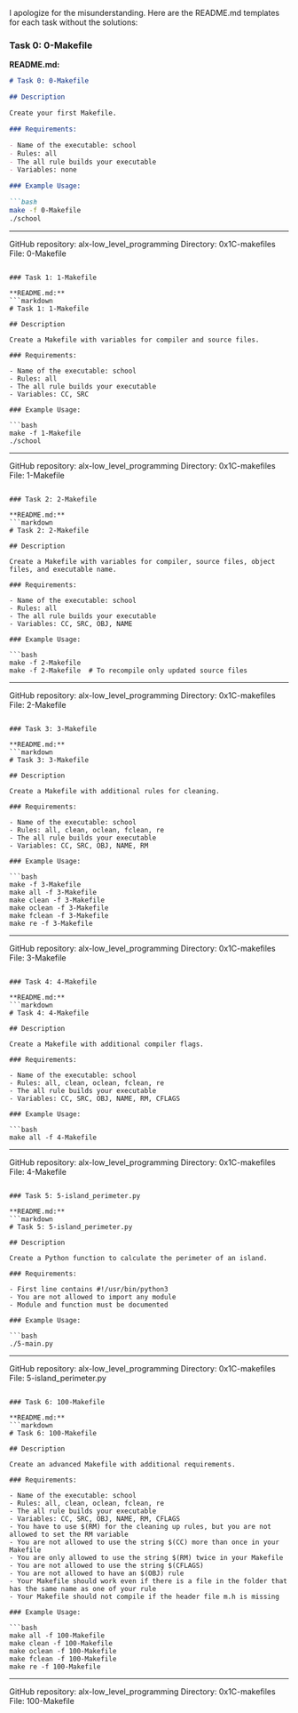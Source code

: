 I apologize for the misunderstanding. Here are the README.md templates for each task without the solutions:

### Task 0: 0-Makefile

**README.md:**
```markdown
# Task 0: 0-Makefile

## Description

Create your first Makefile.

### Requirements:

- Name of the executable: school
- Rules: all
- The all rule builds your executable
- Variables: none

### Example Usage:

```bash
make -f 0-Makefile
./school
```

---

GitHub repository: alx-low_level_programming
Directory: 0x1C-makefiles
File: 0-Makefile
```

### Task 1: 1-Makefile

**README.md:**
```markdown
# Task 1: 1-Makefile

## Description

Create a Makefile with variables for compiler and source files.

### Requirements:

- Name of the executable: school
- Rules: all
- The all rule builds your executable
- Variables: CC, SRC

### Example Usage:

```bash
make -f 1-Makefile
./school
```

---

GitHub repository: alx-low_level_programming
Directory: 0x1C-makefiles
File: 1-Makefile
```

### Task 2: 2-Makefile

**README.md:**
```markdown
# Task 2: 2-Makefile

## Description

Create a Makefile with variables for compiler, source files, object files, and executable name.

### Requirements:

- Name of the executable: school
- Rules: all
- The all rule builds your executable
- Variables: CC, SRC, OBJ, NAME

### Example Usage:

```bash
make -f 2-Makefile
make -f 2-Makefile  # To recompile only updated source files
```

---

GitHub repository: alx-low_level_programming
Directory: 0x1C-makefiles
File: 2-Makefile
```

### Task 3: 3-Makefile

**README.md:**
```markdown
# Task 3: 3-Makefile

## Description

Create a Makefile with additional rules for cleaning.

### Requirements:

- Name of the executable: school
- Rules: all, clean, oclean, fclean, re
- The all rule builds your executable
- Variables: CC, SRC, OBJ, NAME, RM

### Example Usage:

```bash
make -f 3-Makefile
make all -f 3-Makefile
make clean -f 3-Makefile
make oclean -f 3-Makefile
make fclean -f 3-Makefile
make re -f 3-Makefile
```

---

GitHub repository: alx-low_level_programming
Directory: 0x1C-makefiles
File: 3-Makefile
```

### Task 4: 4-Makefile

**README.md:**
```markdown
# Task 4: 4-Makefile

## Description

Create a Makefile with additional compiler flags.

### Requirements:

- Name of the executable: school
- Rules: all, clean, oclean, fclean, re
- The all rule builds your executable
- Variables: CC, SRC, OBJ, NAME, RM, CFLAGS

### Example Usage:

```bash
make all -f 4-Makefile
```

---

GitHub repository: alx-low_level_programming
Directory: 0x1C-makefiles
File: 4-Makefile
```

### Task 5: 5-island_perimeter.py

**README.md:**
```markdown
# Task 5: 5-island_perimeter.py

## Description

Create a Python function to calculate the perimeter of an island.

### Requirements:

- First line contains #!/usr/bin/python3
- You are not allowed to import any module
- Module and function must be documented

### Example Usage:

```bash
./5-main.py
```

---

GitHub repository: alx-low_level_programming
Directory: 0x1C-makefiles
File: 5-island_perimeter.py
```

### Task 6: 100-Makefile

**README.md:**
```markdown
# Task 6: 100-Makefile

## Description

Create an advanced Makefile with additional requirements.

### Requirements:

- Name of the executable: school
- Rules: all, clean, oclean, fclean, re
- The all rule builds your executable
- Variables: CC, SRC, OBJ, NAME, RM, CFLAGS
- You have to use $(RM) for the cleaning up rules, but you are not allowed to set the RM variable
- You are not allowed to use the string $(CC) more than once in your Makefile
- You are only allowed to use the string $(RM) twice in your Makefile
- You are not allowed to use the string $(CFLAGS)
- You are not allowed to have an $(OBJ) rule
- Your Makefile should work even if there is a file in the folder that has the same name as one of your rule
- Your Makefile should not compile if the header file m.h is missing

### Example Usage:

```bash
make all -f 100-Makefile
make clean -f 100-Makefile
make oclean -f 100-Makefile
make fclean -f 100-Makefile
make re -f 100-Makefile
```

---

GitHub repository: alx-low_level_programming
Directory: 0x1C-makefiles
File: 100-Makefile
```
